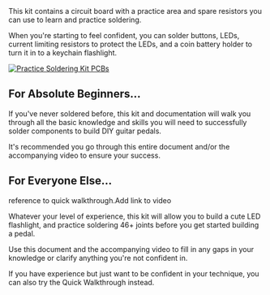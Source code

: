 <div class="row" markdown="1">
  <div class="col-12 col-sm-8" markdown="1">
This kit contains a circuit board with a practice area and spare resistors you can use to learn and practice soldering.

When you're starting to feel confident, you can solder buttons, LEDs, current limiting resistors to protect the LEDs, and a coin battery holder to turn it in to a keychain flashlight.
  </div>

<div class="col-12 col-sm-4">
  <a data-fancybox href="/img/practice/practice-kit-pcbs.png"><img style="max-height: 300px;" class="img-fluid" src="/img/practice/practice-kit-pcbs.png" alt="Practice Soldering Kit PCBs"/></a>
</div>

## For Absolute Beginners...

If you've never soldered before, this kit and documentation will walk you through all the basic knowledge and skills you will need to successfully solder components to build DIY guitar pedals.

It's recommended you go through this entire document and/or the accompanying video to ensure your success.

## For Everyone Else...

<span class="todo">reference to quick walkthrough.Add link to video</span>

Whatever your level of experience, this kit will allow you to build a cute LED flashlight, and practice soldering 46+ joints before you get started building a pedal.

Use this document and the accompanying video to fill in any gaps in your knowledge or clarify anything you're not confident in.

If you have experience but just want to be confident in your technique, you can also try the Quick Walkthrough instead.

